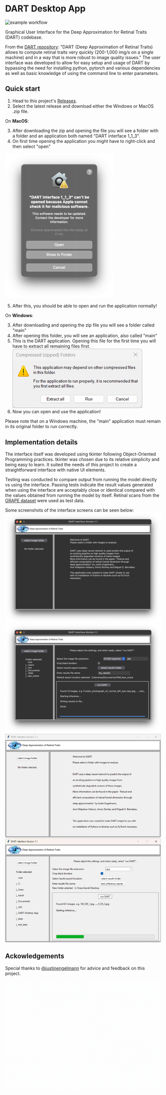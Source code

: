 # DART Desktop App  
  
![example workflow](https://github.com/eazXneo/DART-Desktop-App/actions/workflows/python-app.yml/badge.svg)  
  
Graphical User Interface for the Deep Approximation for Retinal Traits (DART) codebase. 

From the [DART repository](https://github.com/justinengelmann/DART_retinal_fractal_dimension): "DART (Deep Approximation of Retinal Traits) allows to compute retinal traits very quickly (200-1,000 img/s on a single machine) and in a way that is more robust to image quality issues." The user interface was developed to allow for easy setup and usage of DART by bypassing the need for installing python, pytorch and various dependencies as well as basic knowledge of using the command line to enter parameters.

## Quick start

1. Head to this project's [Releases](https://github.com/eazXneo/DART-Desktop-App/releases).
2. Select the latest release and download either the Windows or MacOS .zip file.

On **MacOS**:

3. After downloading the zip and opening the file you will see a folder with a folder and an application both named "DART interface 1_1_3".
4. On first time opening the application you might have to right-click and then select "open"
<img src=".github/art/warning_mac.png" width="350">

5. After this, you should be able to open and run the application normally!

On **Windows**:

3. After downloading and opening the zip file you will see a folder called "main"
4. After opening this folder, you will see an application, also called "main"
5. This is the DART application. Opening this file for the first time you will have to extract all remaining files first.
![Windows run first time](.github/art/first%20time%20extracting%20files%20on%20Windows.png)
6. Now you can open and use the application!

Please note that on a Windows machine, the "main" application must remain in its original folder to run correctly.

## Implementation details 
The interface itself was developed using tkinter following Object-Oriented Programming practices. tkinter was chosen due to its relative simplicity and being easy to learn. It suited the needs of this project to create a straightforward interface with native UI elements.

Testing was conducted to compare output from running the model directly vs using the interface. Passing tests indicate the result values generated when using the interface are acceptably close or identical compared with the values obtained from running the model by itself. Retinal scans from the [GRAPE dataset](https://springernature.figshare.com/articles/dataset/GRAPE_dataset_CFPs/23575926?backTo=%2Fcollections%2FGRAPE_A_multi-modal_glaucoma_dataset_of_follow-up_visual_field_and_fundus_images_for_glaucoma_management%2F6406319&file=41358156) were used as test data.

Some screenshots of the interface screens can be seen below:
![welcome screen](.github/art/welcome.png)
![basic run using DART Desktop app](.github/art/basic_run.png)
![welcome screen windows](.github/art/windows_welcome.png)
![basic run using DART Desktop app windows](.github/art/windows_run1.png)
## Ackowledgements
Special thanks to [@justinengelmann](https://github.com/justinengelmann) for advice and feedback on this project.

![basic run using DART Desktop app](.github/art/splash_screen.gif)
